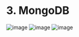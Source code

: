 # 3. MongoDB
![image](https://user-images.githubusercontent.com/92835483/229438897-741547fe-efd7-4c37-a6f0-42bd281600aa.png)
![image](https://user-images.githubusercontent.com/92835483/229438943-882058b0-f923-4e20-a2aa-6b1134356471.png)
![image](https://user-images.githubusercontent.com/92835483/229438965-635acbfd-e955-4132-ad48-654b4431189b.png)

